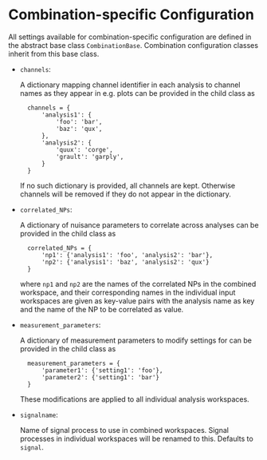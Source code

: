 # Combination-specific Configuration

All settings available for combination-specific configuration are defined in the abstract base class `CombinationBase`.
Combination configuration classes inherit from this base class.

- `channels`:

    A dictionary mapping channel identifier in each analysis to channel names as they appear in e.g. plots can be provided in the child class as

        channels = {
            'analysis1': {
                'foo': 'bar',
                'baz': 'qux',
            },
            'analysis2': {
                'quux': 'corge',
                'grault': 'garply',
            }
        }
    
    If no such dictionary is provided, all channels are kept. Otherwise channels will be removed if they do not appear in the dictionary.

- `correlated_NPs`:

    A dictionary of nuisance parameters to correlate across analyses can be provided in the child class as

        correlated_NPs = {
            'np1': {'analysis1': 'foo', 'analysis2': 'bar'},
            'np2': {'analysis1': 'baz', 'analysis2': 'qux'}
        }

    where `np1` and `np2` are the names of the correlated NPs in the combined workspace, and their corresponding names in the individual input workspaces are given as key-value pairs with the analysis name as key and the name of the NP to be correlated as value.

- `measurement_parameters`:

    A dictionary of measurement parameters to modify settings for can be provided in the child class as

        measurement_parameters = {
            'parameter1': {'setting1': 'foo'},
            'parameter2': {'setting1': 'bar'}
        }

    These modifications are applied to all individual analysis workspaces.

- `signalname`: 

    Name of signal process to use in combined workspaces. Signal processes in individual workspaces will be renamed to this. Defaults to `signal`.